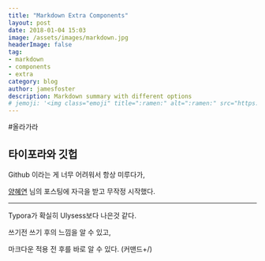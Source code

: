 ```yaml
---
title: "Markdown Extra Components"
layout: post
date: 2018-01-04 15:03
image: /assets/images/markdown.jpg
headerImage: false
tag:
- markdown
- components
- extra
category: blog
author: jamesfoster
description: Markdown summary with different options
# jemoji: '<img class="emoji" title=":ramen:" alt=":ramen:" src="https://assets.github.com/images/icons/emoji/unicode/1f35c.png" height="20" width="20" align="absmiddle">'
---
```


#올라가라 
## 타이포라와 깃헙

 Github 이라는 게 너무 어려워서 항상 미루다가,

[양혜연](https://imyeonn.github.io/blog/blog/1/) 님의 포스팅에 자극을 받고 무작정 시작했다.

-------

Typora가 확실히 Ulysess보다 나은것 같다.

쓰기전 쓰기 후의 느낌을 알 수 있고,

마크다운 적용 전 후를 바로 알 수 있다. (커맨드+/)
